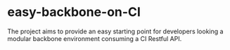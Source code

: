 easy-backbone-on-CI
===================

The project aims to provide an easy starting point for developers looking a modular backbone environment consuming a CI Restful API. 
